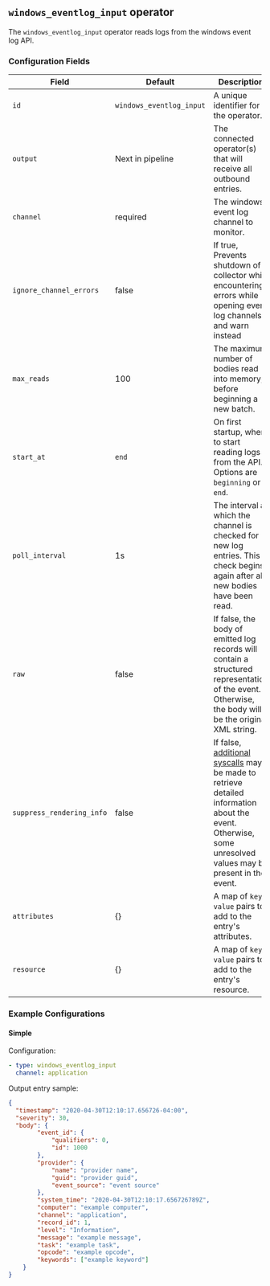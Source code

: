 ## `windows_eventlog_input` operator

The `windows_eventlog_input` operator reads logs from the windows event log API.

### Configuration Fields

| Field           | Default                  | Description |
| ---             | ---                      | ---         |
| `id`            | `windows_eventlog_input` | A unique identifier for the operator. |
| `output`        | Next in pipeline         | The connected operator(s) that will receive all outbound entries. |
| `channel`       | required                 | The windows event log channel to monitor. |
| `ignore_channel_errors`       | false                 | If true, Prevents shutdown of collector while encountering errors while opening event log channels and warn instead |
| `max_reads`     | 100                      | The maximum number of bodies read into memory, before beginning a new batch. |
| `start_at`      | `end`                    | On first startup, where to start reading logs from the API. Options are `beginning` or `end`. |
| `poll_interval` | 1s                       | The interval at which the channel is checked for new log entries. This check begins again after all new bodies have been read. |
| `raw` | false | If false, the body of emitted log records will contain a structured representation of the event. Otherwise, the body will be the original XML string. |
| `suppress_rendering_info` | false | If false, [additional syscalls](https://learn.microsoft.com/en-us/windows/win32/api/winevt/nf-winevt-evtformatmessage#remarks) may be made to retrieve detailed information about the event. Otherwise, some unresolved values may be present in the event. |
| `attributes`    | {}                       | A map of `key: value` pairs to add to the entry's attributes. |
| `resource`      | {}                       | A map of `key: value` pairs to add to the entry's resource. |

### Example Configurations

#### Simple

Configuration:
```yaml
- type: windows_eventlog_input
  channel: application
```

Output entry sample:
```json
{
  "timestamp": "2020-04-30T12:10:17.656726-04:00",
  "severity": 30,
  "body": {
		"event_id": {
			"qualifiers": 0,
			"id": 1000
		},
		"provider": {
			"name": "provider name",
			"guid": "provider guid",
			"event_source": "event source"
		},
		"system_time": "2020-04-30T12:10:17.656726789Z",
		"computer": "example computer",
		"channel": "application",
		"record_id": 1,
		"level": "Information",
		"message": "example message",
		"task": "example task",
		"opcode": "example opcode",
		"keywords": ["example keyword"]
	}
}
```
